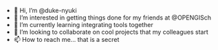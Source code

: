 - 👋 Hi, I’m @duke-nyuki
- 👀 I’m interested in getting things done for my friends at @OPENGISch
- 🌱 I’m currently learning integrating tools together
- 💞️ I’m looking to collaborate on cool projects that my colleagues start
- 📫 How to reach me... that is a secret

<!---
duke-nyuki/duke-nyuki is a ✨ special ✨ repository because its `README.md` (this file) appears on your GitHub profile.
You can click the Preview link to take a look at your changes.
--->
